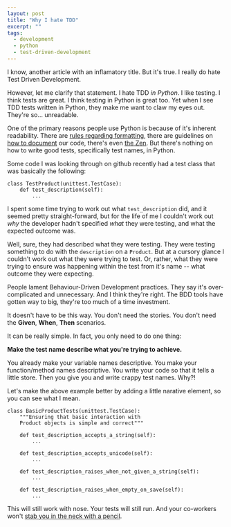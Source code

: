 ```yaml
---
layout: post
title: "Why I hate TDD"
excerpt: ""
tags:
  - development
  - python
  - test-driven-development
---
```


I know, another article with an inflamatory title. But it's true. I really do hate Test Driven Development.

However, let me clarify that statement. I hate TDD *in Python*. I like testing. I think tests are great. I think testing in Python is great too. Yet when I see TDD tests written in Python, they make me want to claw my eyes out. They're so... unreadable.

One of the primary reasons people use Python is because of it's inherent readability. There are [rules regarding formatting], there are guidelines on [how to document] our code, there's even [the Zen]. But there's nothing on how to write good tests, specifically test names, in Python.

Some code I was looking through on github recently had a test class that was basically the following:

    class TestProduct(unittest.TestCase):
        def test_description(self):
            ...

I spent some time trying to work out what `test_description` did, and it seemed pretty straight-forward, but for the life of me I couldn't work out *why* the developer hadn't specified *what* they were testing, and what the expected outcome was.

Well, sure, they had described what they were testing. They were testing something to do with the `description` on a `Product`. But at a cursory glance I couldn't work out what they were trying to test. Or, rather, what they were trying to ensure was happening within the test from it's name -- what outcome they were expecting.

People lament Behaviour-Driven Development practices. They say it's over-complicated and unnecessary. And I think they're right. The BDD tools have gotten way to big, they're too much of a time investment.

It doesn't have to be this way. You don't need the stories. You don't need the **Given**, **When**, **Then** scenarios.

It can be really simple. In fact, you only need to do one thing:

**Make the test name describe what you're trying to achieve.**

You already make your variable names descriptive. You make your function/method names descriptive. You write your code so that it tells a little store. Then you give you and write crappy test names. Why?!

Let's make the above example better by adding a little narative element, so you can see what I mean.

    class BasicProductTests(unittest.TestCase):
        """Ensuring that basic interaction with
        Product objects is simple and correct"""

        def test_description_accepts_a_string(self):
            ...

        def test_description_accepts_unicode(self):
            ...

        def test_description_raises_when_not_given_a_string(self):
            ...

        def test_description_raises_when_empty_on_save(self):
            ...

This will still work with nose. Your tests will still run. And your co-workers won't [stab you in the neck with a pencil].

[rules regarding formatting]: http://legacy.python.org/dev/peps/pep-0008/
[how to document]: http://legacy.python.org/dev/peps/pep-0257/
[the Zen]: http://legacy.python.org/dev/peps/pep-0020/
[stab you in the neck with a pencil]: http://blog.codinghorror.com/coding-for-violent-psychopaths/
